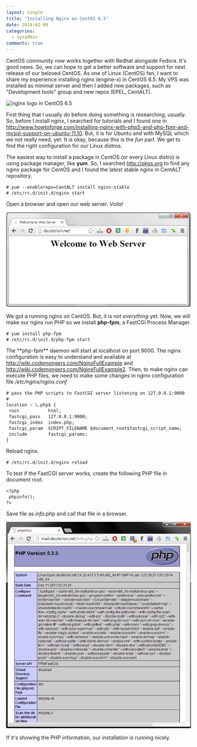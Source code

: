 ```yaml
---
layout: single
title: "Installing Nginx on CentOS 6.5"
date: 2014-02-09
categories:
  - sysadmin
comments: true
---
```


CentOS community now works together with Redhat alongside Fedora. It's good
news. So, we can hope to get a better software and support for next release of
our beloved CentOS. As one of Linux (CentOS) fan, I want to share my experience
installing nginx (engine-x) in CentOS 6.5. My VPS was installed as minimal
server and then I added new packages, such as "Development tools" group and new
repos (EPEL, CentALT).

![nginx logo](http://nginx.org/nginx.gif) in CentOS 6.5

First thing that I usually do before doing something is researching, usually.
So, before I install nginx, I searched for tutorials and I found one in
<http://www.howtoforge.com/installing-nginx-with-php5-and-php-fpm-and-mysql-support-on-ubuntu-11.10>.
But, it is for Ubuntu and with MySQL which we not really need, yet. It is okay,
because this is the _fun_ part. We get to find the right configuration for
our Linux distros.

The easiest way to install a package in CentOS (or every Linux distro) is using
package manager, like **yum**. So, I searched <http://pkgs.org> to find any
nginx package for CentOS and I found the latest stable nginx in CentALT
repository.

    # yum --enablerepo=CentALT install nginx-stable
    # /etc/rc.d/init.d/nginx start

Open a browser and open our web server. _Voila!_

![running-nginx](images/nginx-1.PNG)

We got a running nginx on CentOS. But, it is _not everything_ yet. Now, we will
make our nginx run PHP so we install **php-fpm**, a FastCGI Process Manager.

    # yum install php-fpm
    # /etc/rc.d/init.d/php-fpm start

The \*\*php-fpm\*\* daemon will start at localhost on port 9000. The nginx
configuration is easy to understand and available at
<http://wiki.codemongers.com/NginxFullExample> and
<http://wiki.codemongers.com/NginxFullExample2>. Then, to make nginx can
execute PHP files, we need to make some changes in nginx configuration file
_/etc/nginx/nginx.conf_

    # pass the PHP scripts to FastCGI server listening on 127.0.0.1:9000
    #
    location ~ \.php$ {
     root           html;
     fastcgi_pass   127.0.0.1:9000;
     fastcgi_index  index.php;
     fastcgi_param  SCRIPT_FILENAME $document_root$fastcgi_script_name;
     include        fastcgi_params;
    }

Reload nginx.

    # /etc/rc.d/init.d/nginx reload

To test if the FastCGI server works, create the following PHP file in document root.

    <?php
     phpinfo();
    ?>

Save file as _info.php_ and call that file in a browser.

![running-php](images/fastcgi.PNG)

If it's showing the PHP information, our installation is running nicely.
